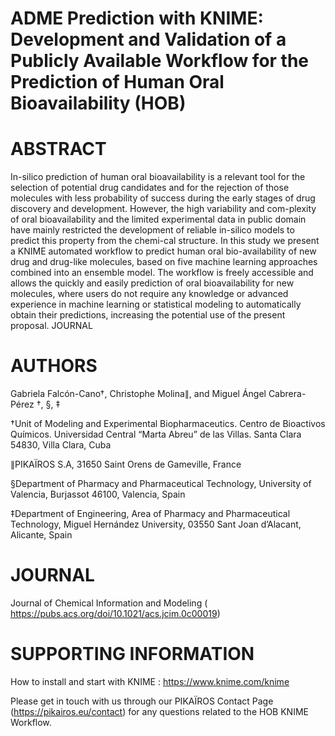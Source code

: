 # ADME Prediction with KNIME: Development and Validation of a Publicly Available Workflow for the Prediction of Human Oral Bioavailability (HOB)

# ABSTRACT

In-silico prediction of human oral bioavailability is a relevant tool for the selection of potential drug candidates and for the rejection of those molecules with less probability of success during the early stages of drug discovery and development. However, the high variability and com-plexity of oral bioavailability and the limited experimental data in public domain have mainly restricted the development of reliable in-silico models to predict this property from the chemi-cal structure. In this study we present a KNIME automated workflow to predict human oral bio-availability of new drug and drug-like molecules, based on five machine learning approaches combined into an ensemble model. The workflow is freely accessible and allows the quickly and easily prediction of oral bioavailability for new molecules, where users do not require any knowledge or advanced experience in machine learning or statistical modeling to automatically obtain their predictions, increasing the potential use of the present proposal.
JOURNAL

# AUTHORS

Gabriela Falcón-Cano†, Christophe Molina∥, and Miguel Ángel Cabrera-Pérez †, §, ‡

†Unit of Modeling and Experimental Biopharmaceutics. Centro de Bioactivos Químicos. Universidad Central “Marta Abreu” de las Villas. Santa Clara 54830, Villa Clara, Cuba

∥PIKAÏROS S.A, 31650 Saint Orens de Gameville, France

§Department of Pharmacy and Pharmaceutical Technology, University of Valencia, Burjassot 46100, Valencia, Spain

‡Department of Engineering, Area of Pharmacy and Pharmaceutical Technology, Miguel Hernández University, 03550 Sant Joan d’Alacant, Alicante, Spain


# JOURNAL

Journal of Chemical Information and Modeling ( https://pubs.acs.org/doi/10.1021/acs.jcim.0c00019)

# SUPPORTING INFORMATION

How to install and start with KNIME : https://www.knime.com/knime

Please get in touch with us through our PIKAÏROS Contact Page (https://pikairos.eu/contact) for any questions related to the HOB KNIME Workflow. 

